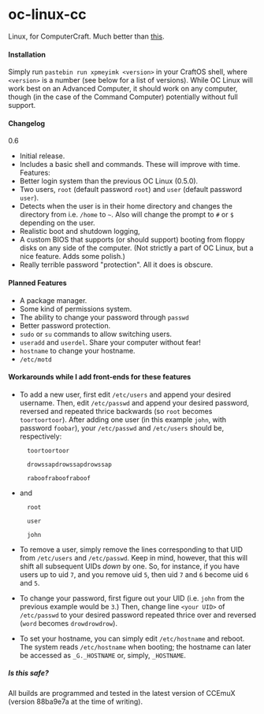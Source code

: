 # oc-linux-cc
Linux, for ComputerCraft. Much better than [this](https://github.com/ocawesome101/oc-linux-cc-old).

#### Installation
Simply run `pastebin run xpmeyimk <version>` in your CraftOS shell, where `<version>` is a number (see below for a list of versions). While OC Linux will work best on an Advanced Computer, it should work on any computer, though (in the case of the Command Computer) potentially without full support.

#### Changelog
0.6
 - Initial release.
 - Includes a basic shell and commands. These will improve with time.
Features:
 - Better login system than the previous OC Linux (0.5.0).
 - Two users, `root` (default password `root`) and `user` (default password `user`).
 - Detects when the user is in their home directory and changes the directory from i.e. `/home` to `~`. Also will change the prompt to `#` or `$` depending on the user.
- Realistic boot and shutdown logging, 
- A custom BIOS that supports (or should support) booting from floppy disks on any side of the computer. (Not strictly a part of OC Linux, but a nice feature. Adds some polish.)
- Really terrible password "protection". All it does is obscure.

#### Planned Features
- A package manager.
- Some kind of permissions system.
- The ability to change your password through `passwd`
- Better password protection.
- `sudo` or `su` commands to allow switching users.
- `useradd` and `userdel`. Share your computer without fear!
- `hostname` to change your hostname.
- `/etc/motd`

#### Workarounds while I add front-ends for these features
- To add a new user, first edit `/etc/users` and append your desired username. Then, edit `/etc/passwd` and append your desired password, reversed and repeated thrice backwards (so `root` becomes `toortoortoor`).
After adding one user (in this example `john`, with password `foobar`), your `/etc/passwd` and `/etc/users` should be, respectively:

        toortoortoor
    
        drowssapdrowssapdrowssap
    
        raboofraboofraboof
    
- and

        root
    
        user
    
        john

- To remove a user, simply remove the lines corresponding to that UID from `/etc/users` and `/etc/passwd`. Keep in mind, however, that this will shift all subsequent UIDs *down* by one. So, for instance, if you have users up to uid `7`, and you remove uid `5`, then uid `7` and `6` become uid `6` and `5`.

- To change your password, first figure out your UID (i.e. `john` from the previous example would be `3`.) Then, change line `<your UID>` of `/etc/passwd` to your desired password repeated thrice over and reversed (`word` becomes `drowdrowdrow`).

- To set your hostname, you can simply edit `/etc/hostname` and reboot. The system reads `/etc/hostname` when booting; the hostname can later be accessed as `_G._HOSTNAME` or, simply, `_HOSTNAME`.

##### Is this safe?
All builds are programmed and tested in the latest version of CCEmuX (version 88ba9e7a at the time of writing).
